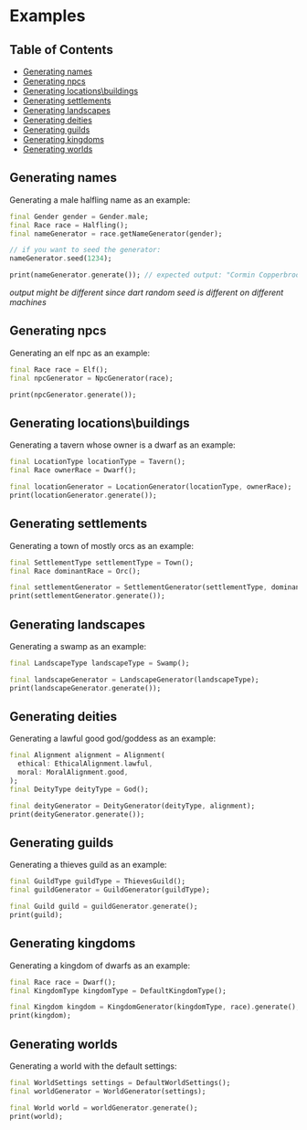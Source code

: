 # Examples <!-- omit in toc -->

## Table of Contents <!-- omit in toc -->

- [Generating names](#generating-names)
- [Generating npcs](#generating-npcs)
- [Generating locations\\buildings](#generating-locationsbuildings)
- [Generating settlements](#generating-settlements)
- [Generating landscapes](#generating-landscapes)
- [Generating deities](#generating-deities)
- [Generating guilds](#generating-guilds)
- [Generating kingdoms](#generating-kingdoms)
- [Generating worlds](#generating-worlds)

## Generating names

Generating a male halfling name as an example:

```dart
final Gender gender = Gender.male;
final Race race = Halfling();
final nameGenerator = race.getNameGenerator(gender);

// if you want to seed the generator:
nameGenerator.seed(1234);

print(nameGenerator.generate()); // expected output: "Cormin Copperbrook"
```
*output might be different since dart random seed is different on different machines* 

## Generating npcs

Generating an elf npc as an example:
```dart
final Race race = Elf();
final npcGenerator = NpcGenerator(race);

print(npcGenerator.generate());
```

## Generating locations\buildings

Generating a tavern whose owner is a dwarf as an example:
```dart
final LocationType locationType = Tavern();
final Race ownerRace = Dwarf();

final locationGenerator = LocationGenerator(locationType, ownerRace);
print(locationGenerator.generate());
```

## Generating settlements

Generating a town of mostly orcs as an example:
```dart
final SettlementType settlementType = Town();
final Race dominantRace = Orc();

final settlementGenerator = SettlementGenerator(settlementType, dominantRace);
print(settlementGenerator.generate());
```

## Generating landscapes

Generating a swamp as an example:
```dart
final LandscapeType landscapeType = Swamp();

final landscapeGenerator = LandscapeGenerator(landscapeType);
print(landscapeGenerator.generate());
```

## Generating deities

Generating a lawful good god/goddess as an example:
```dart
final Alignment alignment = Alignment(
  ethical: EthicalAlignment.lawful,
  moral: MoralAlignment.good,
);
final DeityType deityType = God();

final deityGenerator = DeityGenerator(deityType, alignment);
print(deityGenerator.generate());
```

## Generating guilds

Generating a thieves guild as an example:
```dart
final GuildType guildType = ThievesGuild();
final guildGenerator = GuildGenerator(guildType);

final Guild guild = guildGenerator.generate();
print(guild);
```

## Generating kingdoms

Generating a kingdom of dwarfs as an example:
```dart
final Race race = Dwarf();
final KingdomType kingdomType = DefaultKingdomType();

final Kingdom kingdom = KingdomGenerator(kingdomType, race).generate();
print(kingdom);
```

## Generating worlds

Generating a world with the default settings:
```dart
final WorldSettings settings = DefaultWorldSettings();
final worldGenerator = WorldGenerator(settings);

final World world = worldGenerator.generate();
print(world);
```